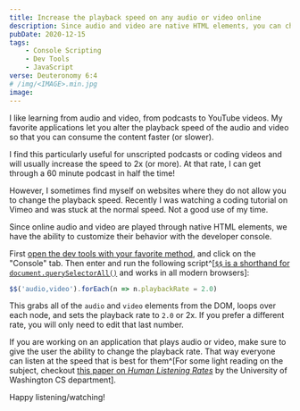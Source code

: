 ```yaml
---
title: Increase the playback speed on any audio or video online
description: Since audio and video are native HTML elements, you can change the playing speed with a quick console script
pubDate: 2020-12-15
tags:
    - Console Scripting
    - Dev Tools
    - JavaScript
verse: Deuteronomy 6:4
# /img/<IMAGE>.min.jpg
image:
---
```


I like learning from audio and video, from podcasts to YouTube videos. My favorite applications let you alter the playback speed of the audio and video so that you can consume the content faster (or slower).

I find this particularly useful for unscripted podcasts or coding videos and will usually increase the speed to 2x (or more). At that rate, I can get through a 60 minute podcast in half the time!

However, I sometimes find myself on websites where they do not allow you to change the playback speed. Recently I was watching a coding tutorial on Vimeo and was stuck at the normal speed. Not a good use of my time.

Since online audio and video are played through native HTML elements, we have the ability to customize their behavior with the developer console.

First [open the dev tools with your favorite method](./how-to-open-dev-tools), and click on the "Console" tab. Then enter and run the following script^[[`$$` is a shorthand for `document.querySelectorAll()`](https://developers.google.com/web/tools/chrome-devtools/console/utilities#queryselectorall) and works in all modern browsers]:

```js
$$('audio,video').forEach(n => n.playbackRate = 2.0)
```

This grabs all of the `audio` and `video` elements from the DOM, loops over each node, and sets the playback rate to `2.0` or 2x. If you prefer a different rate, you will only need to edit that last number.

If you are working on an application that plays audio or video, make sure to give the user the ability to change the playback rate. That way everyone can listen at the speed that is best for them^[For some light reading on the subject, checkout [this paper on _Human Listening Rates_](https://homes.cs.washington.edu/~reinecke//Publications_files/Bragg_CHI2018.pdf) by the University of Washington CS department].

Happy listening/watching!
